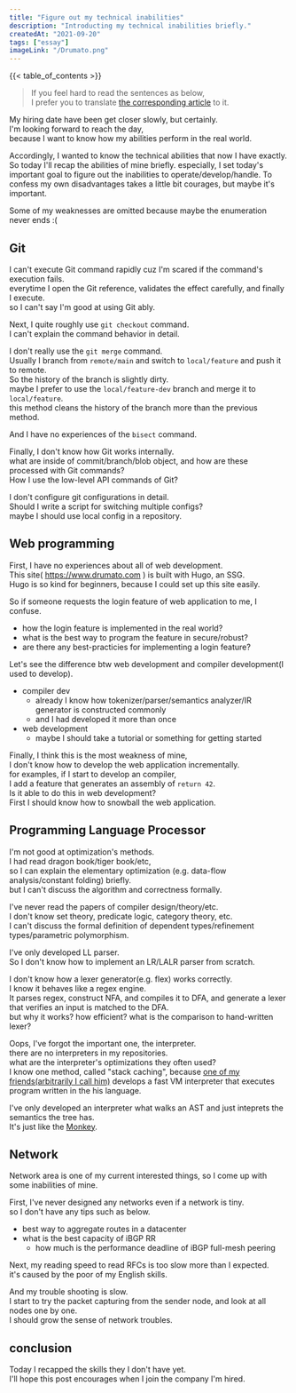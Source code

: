 ```yaml
---
title: "Figure out my technical inabilities"
description: "Introducting my technical inabilities briefly."
createdAt: "2021-09-20"
tags: ["essay"]
imageLink: "/Drumato.png"
---
```



{{< table_of_contents >}}  

> If you feel hard to read the sentences as below,  
> I prefer you to translate [the corresponding article](https://drumato.com/ja/posts/figure-out-my-technical-inabilities) to it.  

My hiring date have been get closer slowly, but certainly.  
I'm looking forward to reach the day,  
because I want to know how my abilities perform in the real world.

Accordingly, I wanted to know the technical abilities that now I have exactly.
So today I'll recap the abilities of mine briefly.
especially, I set today's important goal to figure out the inabilities to operate/develop/handle.
To confess my own disadvantages takes a little bit courages, but maybe it's important.  

Some of my weaknesses are omitted because maybe the enumeration never ends :(

## Git

I can't execute Git command rapidly cuz I'm scared if the command's execution fails.  
everytime I open the Git reference, validates the effect carefully, and finally I execute.  
so I can't say I'm good at using Git ably.  

Next, I quite roughly use `git checkout` command.  
I can't explain the command behavior in detail.  

I don't really use the `git merge` command.  
Usually I branch from `remote/main` and switch to `local/feature` and push it to remote.  
So the history of the branch is slightly dirty.  
maybe I prefer to use the `local/feature-dev` branch and merge it to `local/feature`.  
this method cleans the history of the branch more than the previous method.  

And I have no experiences of the `bisect` command.  

Finally, I don't know how Git works internally.  
what are inside of commit/branch/blob object, and how are these processed with Git commands?  
How I use the low-level API commands of Git?  

I don't configure git configurations in detail.  
Should I write a script for switching multiple configs?  
maybe I should use local config in a repository.  

## Web programming

First, I have no experiences about all of web development.  
This site( <https://www.drumato.com> ) is built with Hugo, an SSG.  
Hugo is so kind for beginners, because I could set up this site easily.

So if someone requests the login feature of web application to me, I confuse.  

- how the login feature is implemented in the real world?
- what is the best way to program the feature in secure/robust?
- are there any best-practicies for implementing a login feature?

Let's see the difference btw web development and compiler development(I used to develop).  

- compiler dev
  - already I know how tokenizer/parser/semantics analyzer/IR generator is constructed commonly
  - and I had developed it more than once
- web development
  - maybe I should take a tutorial or something for getting started  

Finally, I think this is the most weakness of mine,  
I don't know how to develop the web application incrementally.  
for examples, if I start to develop an compiler,  
I add a feature that generates an assembly of `return 42`.  
Is it able to do this in web development?  
First I should know how to snowball the web application.  

## Programming Language Processor

I'm not good at optimization's methods.  
I had read dragon book/tiger book/etc,  
so I can explain the elementary optimization (e.g. data-flow analysis/constant folding) briefly.  
but I can't discuss the algorithm and correctness formally.  

I've never read the papers of compiler design/theory/etc.  
I don't know set theory, predicate logic, category theory, etc.  
I can't discuss the formal definition of dependent types/refinement types/parametric polymorphism.  

I've only developed LL parser.  
So I don't know how to implement an LR/LALR parser from scratch.  

I don't know how a lexer generator(e.g. flex) works correctly.  
I know it behaves like a regex engine.  
It parses regex, construct NFA, and compiles it to DFA, and generate a lexer that verifies an input is matched to the DFA.  
but why it works? how efficient? what is the comparison to hand-written lexer?  

Oops, I've forgot the important one, the interpreter.  
there are no interpreters in my repositories.  
what are the interpreter's optimizations they often used?  
I know one method, called "stack caching", because [one of my friends(arbitrarily I call him)](https://twitter.com/m421m0) develops a fast VM interpreter that executes program written in the his language.  

I've only developed an interpreter what walks an AST and just inteprets the semantics the tree has.  
It's just like the [Monkey](https://interpreterbook.com/).  

## Network

Network area is one of my current interested things, so I come up with some inabilities of mine.  

First, I've never designed any networks even if a network is tiny.  
so I don't have any tips such as below.  

- best way to aggregate routes in a datacenter
- what is the best capacity of iBGP RR
  - how much is the performance deadline of iBGP full-mesh peering

Next, my reading speed to read RFCs is too slow more than I expected.  
it's caused by the poor of my English skills.  

And my trouble shooting is slow.  
I start to try the packet capturing from the sender node, and look at all nodes one by one.  
I should grow the sense of network troubles.  

## conclusion

Today I recapped the skills they I don't have yet.  
I'll hope this post encourages when I join the company I'm hired.  

